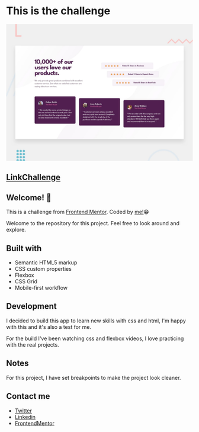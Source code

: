 # This is the challenge

![Design preview for the Social proof section coding challenge](./design/desktop-preview.jpg)

## [LinkChallenge](https://mo-ani.github.io/frontendMentor/social-proof-section-master/)

## Welcome! 👋

This is a challenge from [Frontend Mentor](https://www.frontendmentor.io/challenges/social-proof-section-6e0qTv_bA). Coded by [me!](https://www.frontendmentor.io/profile/Mo-ani)😁

Welcome to the repository for this project. Feel free to look around and explore. 

## Built with

+ Semantic HTML5 markup
+ CSS custom properties
+ Flexbox
+ CSS Grid
+ Mobile-first workflow

## Development

I decided to build this app to learn new skills with css and html, I'm happy with this and it's also a test for me.

For the build I've been watching css and flexbox videos, I love practicing with the real projects.

## Notes

For this project, I have set breakpoints to make the project look cleaner. 

## Contact me 
+ [Twitter](https://twitter.com/Peterpankerbell)
+ [Linkedin](https://www.linkedin.com/feed/)
+ [FrontendMentor](https://www.frontendmentor.io/profile/Mo-ani)



